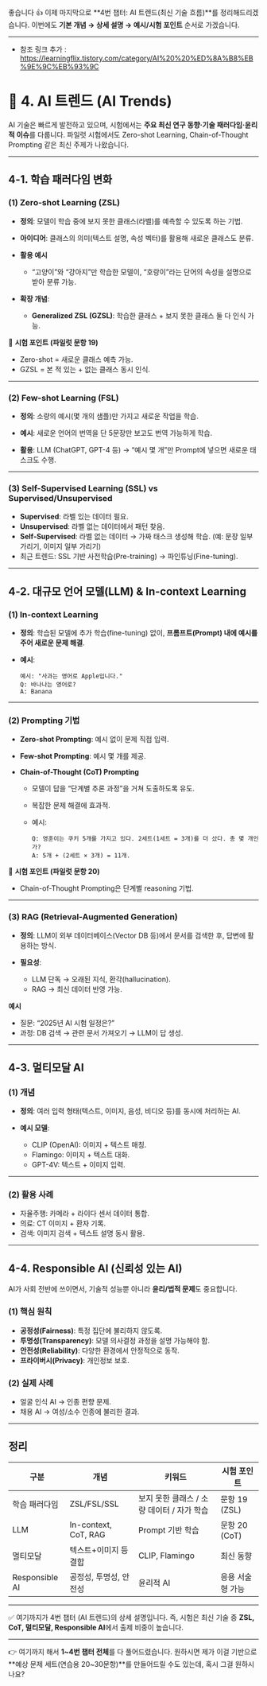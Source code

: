 좋습니다 👍 이제 마지막으로 \*\*4번 챕터: AI 트렌드(최신 기술 흐름)\*\*를 정리해드리겠습니다.
이번에도 **기본 개념 → 상세 설명 → 예시/시험 포인트** 순서로 가겠습니다.

---
 * 참조 링크 추가 : https://learningflix.tistory.com/category/AI%20%20%ED%8A%B8%EB%9E%9C%EB%93%9C

# 📘 4. AI 트렌드 (AI Trends)

AI 기술은 빠르게 발전하고 있으며, 시험에서는 **주요 최신 연구 동향·기술 패러다임·윤리적 이슈**를 다룹니다.
파일럿 시험에서도 Zero-shot Learning, Chain-of-Thought Prompting 같은 최신 주제가 나왔습니다.

---

## 4-1. 학습 패러다임 변화

### (1) Zero-shot Learning (ZSL)

* **정의**: 모델이 학습 중에 보지 못한 클래스(라벨)를 예측할 수 있도록 하는 기법.
* **아이디어**: 클래스의 의미(텍스트 설명, 속성 벡터)를 활용해 새로운 클래스도 분류.
* **활용 예시**

  * “고양이”와 “강아지”만 학습한 모델이, “호랑이”라는 단어의 속성을 설명으로 받아 분류 가능.
* **확장 개념**:

  * **Generalized ZSL (GZSL)**: 학습한 클래스 + 보지 못한 클래스 둘 다 인식 가능.

📌 **시험 포인트 (파일럿 문항 19)**

* Zero-shot = 새로운 클래스 예측 가능.
* GZSL = 본 적 있는 + 없는 클래스 동시 인식.

---

### (2) Few-shot Learning (FSL)

* **정의**: 소량의 예시(몇 개의 샘플)만 가지고 새로운 작업을 학습.

* **예시**: 새로운 언어의 번역을 단 5문장만 보고도 번역 가능하게 학습.

* **활용**: LLM (ChatGPT, GPT-4 등) → “예시 몇 개”만 Prompt에 넣으면 새로운 태스크도 수행.

---

### (3) Self-Supervised Learning (SSL) vs Supervised/Unsupervised

* **Supervised**: 라벨 있는 데이터 필요.
* **Unsupervised**: 라벨 없는 데이터에서 패턴 찾음.
* **Self-Supervised**: 라벨 없는 데이터 → 가짜 태스크 생성해 학습. (예: 문장 일부 가리기, 이미지 일부 가리기)
* 최근 트렌드: SSL 기반 사전학습(Pre-training) → 파인튜닝(Fine-tuning).

---

## 4-2. 대규모 언어 모델(LLM) & In-context Learning

### (1) In-context Learning

* **정의**: 학습된 모델에 추가 학습(fine-tuning) 없이, **프롬프트(Prompt) 내에 예시를 주어 새로운 문제 해결**.
* **예시**:

  ```
  예시: "사과는 영어로 Apple입니다."
  Q: 바나나는 영어로?  
  A: Banana
  ```

---

### (2) Prompting 기법

* **Zero-shot Prompting**: 예시 없이 문제 직접 입력.
* **Few-shot Prompting**: 예시 몇 개를 제공.
* **Chain-of-Thought (CoT) Prompting**

  * 모델이 답을 “단계별 추론 과정”을 거쳐 도출하도록 유도.
  * 복잡한 문제 해결에 효과적.
  * 예시:

    ```
    Q: 영훈이는 쿠키 5개를 가지고 있다. 2세트(1세트 = 3개)를 더 샀다. 총 몇 개인가?  
    A: 5개 + (2세트 × 3개) = 11개.
    ```

📌 **시험 포인트 (파일럿 문항 20)**

* Chain-of-Thought Prompting은 단계별 reasoning 기법.

---

### (3) RAG (Retrieval-Augmented Generation)

* **정의**: LLM이 외부 데이터베이스(Vector DB 등)에서 문서를 검색한 후, 답변에 활용하는 방식.
* **필요성**:

  * LLM 단독 → 오래된 지식, 환각(hallucination).
  * RAG → 최신 데이터 반영 가능.

**예시**

* 질문: “2025년 AI 시험 일정은?”
* 과정: DB 검색 → 관련 문서 가져오기 → LLM이 답 생성.

---

## 4-3. 멀티모달 AI

### (1) 개념

* **정의**: 여러 입력 형태(텍스트, 이미지, 음성, 비디오 등)를 동시에 처리하는 AI.
* **예시 모델**:

  * CLIP (OpenAI): 이미지 + 텍스트 매칭.
  * Flamingo: 이미지 + 텍스트 대화.
  * GPT-4V: 텍스트 + 이미지 입력.

---

### (2) 활용 사례

* 자율주행: 카메라 + 라이다 센서 데이터 통합.
* 의료: CT 이미지 + 환자 기록.
* 검색: 이미지 검색 + 텍스트 설명 동시 활용.

---

## 4-4. Responsible AI (신뢰성 있는 AI)

AI가 사회 전반에 쓰이면서, 기술적 성능뿐 아니라 **윤리/법적 문제**도 중요합니다.

### (1) 핵심 원칙

* **공정성(Fairness)**: 특정 집단에 불리하지 않도록.
* **투명성(Transparency)**: 모델 의사결정 과정을 설명 가능해야 함.
* **안전성(Reliability)**: 다양한 환경에서 안정적으로 동작.
* **프라이버시(Privacy)**: 개인정보 보호.

### (2) 실제 사례

* 얼굴 인식 AI → 인종 편향 문제.
* 채용 AI → 여성/소수 인종에 불리한 결과.

---

## 정리

| 구분             | 개념                   | 키워드                        | 시험 포인트      |
| -------------- | -------------------- | -------------------------- | ----------- |
| 학습 패러다임        | ZSL/FSL/SSL          | 보지 못한 클래스 / 소량 데이터 / 자가 학습 | 문항 19 (ZSL) |
| LLM            | In-context, CoT, RAG | Prompt 기반 학습               | 문항 20 (CoT) |
| 멀티모달           | 텍스트+이미지 등 결합         | CLIP, Flamingo             | 최신 동향       |
| Responsible AI | 공정성, 투명성, 안전성        | 윤리적 AI                     | 응용 서술형 가능   |

---

✅ 여기까지가 4번 챕터 (AI 트렌드)의 상세 설명입니다.
즉, 시험은 최신 기술 중 **ZSL, CoT, 멀티모달, Responsible AI**에서 출제 비중이 높습니다.

---

👉 여기까지 해서 **1\~4번 챕터 전체**를 다 풀어드렸습니다.
원하시면 제가 이걸 기반으로 \*\*예상 문제 세트(연습용 20\~30문항)\*\*를 만들어드릴 수도 있는데, 혹시 그걸 원하시나요?
